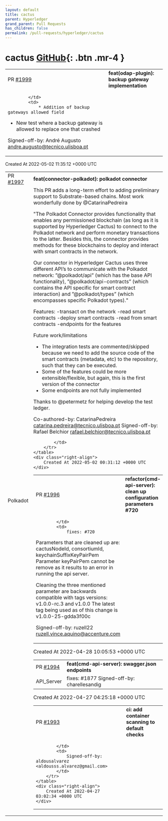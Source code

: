 ```yaml
---
layout: default
title: cactus
parent: Hyperledger
grand_parent: Pull Requests
has_children: false
permalink: /pull-requests/hyperledger/cactus
---
```


# cactus <span class="fs-3 right-align">[GitHub](https://github.com/hyperledger/cactus){: .btn .mr-4 }</span>


<div>
    <table>
        <tr>
            <td>
                PR <a href="https://github.com/hyperledger/cactus/pull/1999" class=".btn">#1999</a>
            </td>
            <td>
                <b>
                    feat(odap-plugin): backup gateway implementation
                </b>
            </td>
        </tr>
        <tr>
            <td>
                
            </td>
            <td>
                * Addition of backup gateways allowed field
* New test where a backup gateway is allowed to replace one that crashed

Signed-off-by: André Augusto <andre.augusto@tecnico.ulisboa.pt>
            </td>
        </tr>
    </table>
    <div class="right-align">
        Created At 2022-05-02 11:35:12 +0000 UTC
    </div>
</div>

<div>
    <table>
        <tr>
            <td>
                PR <a href="https://github.com/hyperledger/cactus/pull/1997" class=".btn">#1997</a>
            </td>
            <td>
                <b>
                    feat(connector-polkadot): polkadot connector
                </b>
            </td>
        </tr>
        <tr>
            <td>
                <span class="chip">Polkadot</span>
            </td>
            <td>
                This PR adds a long-term effort to adding preliminary support to Substrate-based chains. Most work wonderfully done by @CatarinaPedreira



"The Polkadot Connector provides functionality that enables any permissioned blockchain (as long as it is supported by Hyperledger Cactus) to connect to the Polkadot network and perform monetary transactions to the latter. Besides this, the connector provides methods for these blockchains to deploy and interact with smart contracts in the network.

Our connector in Hyperledger Cactus uses three different API’s to communicate with the Polkadot network: ”@polkadot/api” (which has the base API functionality), ”@polkadot/api-contracts” (which contains the API specific for smart contract interaction) and ”@polkadot/types” (which encompasses specific
Polkadot types)."

Features:
-transact on the network
-read smart contracts
-deploy smart contracts
-read from smart contracts
-endpoints for the features

Future work/limitations
- The integration tests are commented/skipped because we need to add the source code of the smart contracts (metadata, etc) to the repository, such that they can be executed.
- Some of the features could be more extensible/flexible, but again, this is the first version of the connector
- Some endpoints are not fully implemented

Thanks to @petermetz for helping develop the test ledger.

Co-authored-by: CatarinaPedreira <catarina.pedreira@tecnico.ulisboa.pt>
Signed-off-by: Rafael Belchior <rafael.belchior@tecnico.ulisboa.pt>

            </td>
        </tr>
    </table>
    <div class="right-align">
        Created At 2022-05-02 00:31:12 +0000 UTC
    </div>
</div>

<div>
    <table>
        <tr>
            <td>
                PR <a href="https://github.com/hyperledger/cactus/pull/1996" class=".btn">#1996</a>
            </td>
            <td>
                <b>
                    refactor(cmd-api-server): clean up configuration parameters #720
                </b>
            </td>
        </tr>
        <tr>
            <td>
                
            </td>
            <td>
                fixes: #720

Parameters that are cleaned up are: cactusNodeId, consortiumId, keychainSuffixKeyPairPem
Parameter keyPairPem cannot be remove as it results to an error in running the api server.

Cleaning the three mentioned parameter are backwards compatible with tags versions:
v1.0.0-rc.3 and v1.0.0
The latest tag being used as of this change is v1.0.0-25-gdda3f00c

Signed-off-by: ruzell22 <ruzell.vince.aquino@accenture.com>
            </td>
        </tr>
    </table>
    <div class="right-align">
        Created At 2022-04-28 10:05:53 +0000 UTC
    </div>
</div>

<div>
    <table>
        <tr>
            <td>
                PR <a href="https://github.com/hyperledger/cactus/pull/1994" class=".btn">#1994</a>
            </td>
            <td>
                <b>
                    feat(cmd-api-server): swagger.json endpoints
                </b>
            </td>
        </tr>
        <tr>
            <td>
                <span class="chip">API_Server</span>
            </td>
            <td>
                fixes: #1877
Signed-off-by: charellesandig <charelle.wrk@gmail.com>
            </td>
        </tr>
    </table>
    <div class="right-align">
        Created At 2022-04-27 04:25:18 +0000 UTC
    </div>
</div>

<div>
    <table>
        <tr>
            <td>
                PR <a href="https://github.com/hyperledger/cactus/pull/1993" class=".btn">#1993</a>
            </td>
            <td>
                <b>
                    ci: add container scanning to default checks
                </b>
            </td>
        </tr>
        <tr>
            <td>
                
            </td>
            <td>
                Signed-off-by: aldousalvarez <aldousss.alvarez@gmail.com>
            </td>
        </tr>
    </table>
    <div class="right-align">
        Created At 2022-04-27 03:02:34 +0000 UTC
    </div>
</div>

